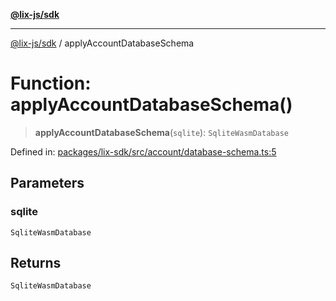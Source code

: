 [**@lix-js/sdk**](../README.md)

***

[@lix-js/sdk](../globals.md) / applyAccountDatabaseSchema

# Function: applyAccountDatabaseSchema()

> **applyAccountDatabaseSchema**(`sqlite`): `SqliteWasmDatabase`

Defined in: [packages/lix-sdk/src/account/database-schema.ts:5](https://github.com/opral/monorepo/blob/e988989a407211f6aa9551fb06720fedf7059729/packages/lix-sdk/src/account/database-schema.ts#L5)

## Parameters

### sqlite

`SqliteWasmDatabase`

## Returns

`SqliteWasmDatabase`
